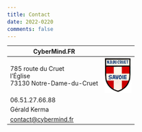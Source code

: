 ```yaml
---
title: Contact
date: 2022-0220
comments: false
---
```


| CyberMind.FR | |
| --- | :-: |
| 785 route du Cruet <br /> l’Église <br /> 73130 Notre-Dame-du-Cruet | <img src="/uploads/images/NDDC_H240.png" width="64px"> |
| 06.51.27.66.88 |
| Gérald Kerma |
| <contact@cybermind.fr> |
